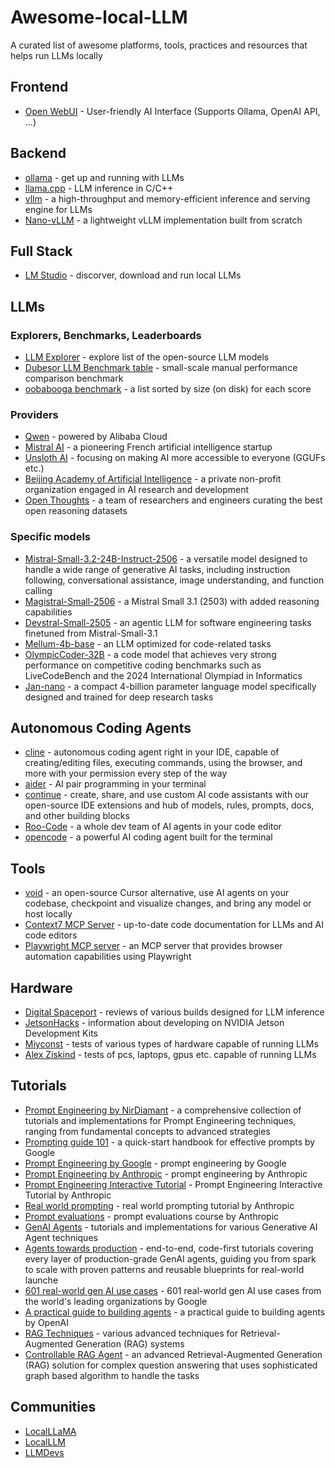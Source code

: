 # Awesome-local-LLM
A curated list of awesome platforms, tools, practices and resources that helps run LLMs locally

## Frontend

- [Open WebUI](https://github.com/open-webui/open-webui) - User-friendly AI Interface (Supports Ollama, OpenAI API, ...)

## Backend

- [ollama](https://github.com/ollama/ollama) - get up and running with LLMs
- [llama.cpp](https://github.com/ggml-org/llama.cpp) - LLM inference in C/C++
- [vllm](https://github.com/vllm-project/vllm) - a high-throughput and memory-efficient inference and serving engine for LLMs
- [Nano-vLLM](https://github.com/GeeeekExplorer/nano-vllm) - a lightweight vLLM implementation built from scratch

## Full Stack

- [LM Studio](https://lmstudio.ai/) - discorver, download and run local LLMs

## LLMs

### Explorers, Benchmarks, Leaderboards

- [LLM Explorer](https://llm-explorer.com/) - explore list of the open-source LLM models
- [Dubesor LLM Benchmark table](https://dubesor.de/benchtable) - small-scale manual performance comparison benchmark
- [oobabooga benchmark](https://oobabooga.github.io/benchmark.html) - a list sorted by size (on disk) for each score

### Providers

- [Qwen](https://huggingface.co/Qwen) - powered by Alibaba Cloud
- [Mistral AI](https://huggingface.co/mistralai) - a pioneering French artificial intelligence startup
- [Unsloth AI](https://huggingface.co/unsloth) - focusing on making AI more accessible to everyone (GGUFs etc.)
- [Beijing Academy of Artificial Intelligence](https://huggingface.co/BAAI) - a private non-profit organization engaged in AI research and development
- [Open Thoughts](https://huggingface.co/open-thoughts) - a team of researchers and engineers curating the best open reasoning datasets

### Specific models

- [Mistral-Small-3.2-24B-Instruct-2506](https://huggingface.co/mistralai/Mistral-Small-3.2-24B-Instruct-2506) - a versatile model designed to handle a wide range of generative AI tasks, including instruction following, conversational assistance, image understanding, and function calling
- [Magistral-Small-2506](https://huggingface.co/mistralai/Magistral-Small-2506) - a Mistral Small 3.1 (2503) with added reasoning capabilities
- [Devstral-Small-2505](https://huggingface.co/mistralai/Devstral-Small-2505) - an agentic LLM for software engineering tasks finetuned from Mistral-Small-3.1
- [Mellum-4b-base](https://huggingface.co/JetBrains/Mellum-4b-base) - an LLM optimized for code-related tasks
- [OlympicCoder-32B](https://huggingface.co/open-r1/OlympicCoder-32B) - a code model that achieves very strong performance on competitive coding benchmarks such as LiveCodeBench and the 2024 International Olympiad in Informatics
- [Jan-nano](https://huggingface.co/Menlo/Jan-nano) - a compact 4-billion parameter language model specifically designed and trained for deep research tasks

## Autonomous Coding Agents

- [cline](https://github.com/cline/cline) - autonomous coding agent right in your IDE, capable of creating/editing files, executing commands, using the browser, and more with your permission every step of the way
- [aider](https://github.com/Aider-AI/aider) - AI pair programming in your terminal
- [continue](https://github.com/continuedev/continue) - create, share, and use custom AI code assistants with our open-source IDE extensions and hub of models, rules, prompts, docs, and other building blocks
- [Roo-Code](https://github.com/RooCodeInc/Roo-Code) - a whole dev team of AI agents in your code editor
- [opencode](https://github.com/opencode-ai/opencode) - a powerful AI coding agent built for the terminal

## Tools

- [void](https://github.com/voideditor/void) - an open-source Cursor alternative, use AI agents on your codebase, checkpoint and visualize changes, and bring any model or host locally
- [Context7 MCP Server](https://github.com/upstash/context7) - up-to-date code documentation for LLMs and AI code editors
- [Playwright MCP server](https://github.com/microsoft/playwright-mcp) - an MCP server that provides browser automation capabilities using Playwright

## Hardware

- [Digital Spaceport](https://www.youtube.com/@DigitalSpaceport) - reviews of various builds designed for LLM inference
- [JetsonHacks](https://www.youtube.com/@JetsonHacks) - information about developing on NVIDIA Jetson Development Kits
- [Miyconst](https://www.youtube.com/@Miyconst) - tests of various types of hardware capable of running LLMs
- [Alex Ziskind](https://www.youtube.com/@AZisk) - tests of pcs, laptops, gpus etc. capable of running LLMs

## Tutorials

- [Prompt Engineering by NirDiamant](https://github.com/NirDiamant/Prompt_Engineering) - a comprehensive collection of tutorials and implementations for Prompt Engineering techniques, ranging from fundamental concepts to advanced strategies
- [Prompting guide 101](https://services.google.com/fh/files/misc/gemini-for-google-workspace-prompting-guide-101.pdf) - a quick-start handbook for effective prompts by Google
- [Prompt Engineering by Google](https://drive.google.com/file/d/1AbaBYbEa_EbPelsT40-vj64L-2IwUJHy/view) - prompt engineering by Google
- [Prompt Engineering by Anthropic](https://docs.anthropic.com/en/docs/build-with-claude/prompt-engineering/overview) - prompt engineering by Anthropic
- [Prompt Engineering Interactive Tutorial](https://github.com/anthropics/courses/blob/master/prompt_engineering_interactive_tutorial/README.md) - Prompt Engineering Interactive Tutorial by Anthropic
- [Real world prompting](https://github.com/anthropics/courses/blob/master/real_world_prompting/README.md) - real world prompting tutorial by Anthropic
- [Prompt evaluations](https://github.com/anthropics/courses/blob/master/prompt_evaluations/README.md) - prompt evaluations course by Anthropic
- [GenAI Agents](https://github.com/NirDiamant/GenAI_Agents) - tutorials and implementations for various Generative AI Agent techniques
- [Agents towards production](https://github.com/NirDiamant/agents-towards-production) - end-to-end, code-first tutorials covering every layer of production-grade GenAI agents, guiding you from spark to scale with proven patterns and reusable blueprints for real-world launche
- [601 real-world gen AI use cases](https://cloud.google.com/transform/101-real-world-generative-ai-use-cases-from-industry-leaders) - 601 real-world gen AI use cases from the world's leading organizations by Google
- [A practical guide to building agents](https://cdn.openai.com/business-guides-and-resources/a-practical-guide-to-building-agents.pdf) - a practical guide to building agents by OpenAI
- [RAG Techniques](https://github.com/NirDiamant/RAG_Techniques) - various advanced techniques for Retrieval-Augmented Generation (RAG) systems
- [Controllable RAG Agent](https://github.com/NirDiamant/Controllable-RAG-Agent) - an advanced Retrieval-Augmented Generation (RAG) solution for complex question answering that uses sophisticated graph based algorithm to handle the tasks

## Communities

- [LocalLLaMA](https://www.reddit.com/r/LocalLLaMA)
- [LocalLLM](https://www.reddit.com/r/LocalLLM)
- [LLMDevs](https://www.reddit.com/r/LLMDevs)
